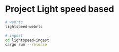 # Project Light speed based

```bash
# webrtc
lightspeed-webrtc

# ingest
cd lightspeed-ingest
cargo run --release
```
